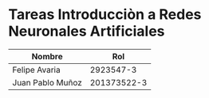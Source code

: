# Tareas Introducciòn a Redes Neuronales Artificiales


|Nombre| Rol|
|-----|-----|
|Felipe Avaria| 2923547-3 |    
|Juan Pablo Muñoz|  201373522-3|

